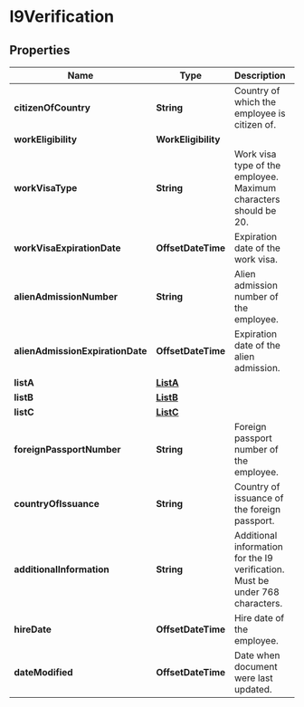 

# I9Verification


## Properties

| Name | Type | Description | Notes |
|------------ | ------------- | ------------- | -------------|
|**citizenOfCountry** | **String** | Country of which the employee is citizen of.              |  [optional] |
|**workEligibility** | **WorkEligibility** |  |  [optional] |
|**workVisaType** | **String** | Work visa type of the employee. Maximum characters should be 20.              |  [optional] |
|**workVisaExpirationDate** | **OffsetDateTime** | Expiration date of the work visa.              |  [optional] |
|**alienAdmissionNumber** | **String** | Alien admission number of the employee.              |  [optional] |
|**alienAdmissionExpirationDate** | **OffsetDateTime** | Expiration date of the alien admission.              |  [optional] |
|**listA** | [**ListA**](ListA.md) |  |  [optional] |
|**listB** | [**ListB**](ListB.md) |  |  [optional] |
|**listC** | [**ListC**](ListC.md) |  |  [optional] |
|**foreignPassportNumber** | **String** | Foreign passport number of the employee.              |  [optional] |
|**countryOfIssuance** | **String** | Country of issuance of the foreign passport.              |  [optional] |
|**additionalInformation** | **String** | Additional information for the I9 verification. Must be under 768 characters.              |  [optional] |
|**hireDate** | **OffsetDateTime** | Hire date of the employee. |  [optional] |
|**dateModified** | **OffsetDateTime** | Date when document were last updated.              |  [optional] |



